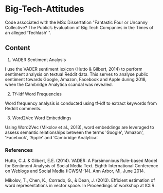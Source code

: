 # Big-Tech-Attitudes
Code associated with the MSc Dissertation "Fantastic Four or Uncanny Collective? The Public’s Evaluation of Big Tech Companies in the Times of an alleged ‘Techlash’ ".


## Content

1. VADER Sentiment Analysis

I use the VADER sentiment lexicon (Hutto & Gilbert, 2014) to perform sentiment analysis on textual Reddit data. This serves to analyse public sentiment towards Google, Amazon, Facebook and Apple during 2018, when the Cambridge Analytica scandal was revealed. 

2. Tf-Idf Word Frequencies

Word frequency analysis is conducted using tf-idf to extract keywords from Reddit comments.

3. Word2Vec Word Embeddings

Using Word2Vec (Mikolov et al., 2013), word embeddings are leveraged to assess semantic relationships between the terms 'Google', 'Amazon', 'Facebook', 'Apple' and ‘Cambridge Analytica'. 


### References 

Hutto, C.J. & Gilbert, E.E. (2014). VADER: A Parsimonious Rule-based Model for Sentiment Analysis of Social Media Text. Eighth International Conference on Weblogs and Social Media (ICWSM-14). Ann Arbor, MI, June 2014.

Mikolov, T., Chen, K., Corrado, G., & Dean, J. (2013). Efficient estimation of word representations in vector space. In Proceedings of workshop at ICLR.
